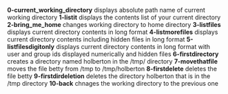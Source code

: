 **0-current_working_directory** displays absolute path name of current working directory
**1-listit** displays the contents list of your current directory
**2-bring_me_home** changes working directory to home directory
**3-listfiles** displays current directory contents in long format
**4-listmorefiles** displays current directory contents including hidden files in long format
**5-listfilesdigitonly** displays current directory contents in long format with user and group ids displayed numerically and hidden files
**6-firstdirectory** creates a directory named holberton in the /tmp/ directory
**7-movethatfile** moves the file betty from /tmp to /tmp/holberton
**8-firstdelete** deletes the file betty
**9-firstdirdeletion** deletes the directory holberton that is in the /tmp directory
**10-back** chnages the working directory to the previous one